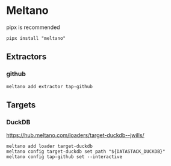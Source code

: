 # Meltano

pipx is recommended

    pipx install "meltano"


## Extractors

### github
    meltano add extractor tap-github

## Targets

### DuckDB
https://hub.meltano.com/loaders/target-duckdb--jwills/

    meltano add loader target-duckdb
    meltano config target-duckdb set path "${DATASTACK_DUCKDB}"
    meltano config tap-github set --interactive
